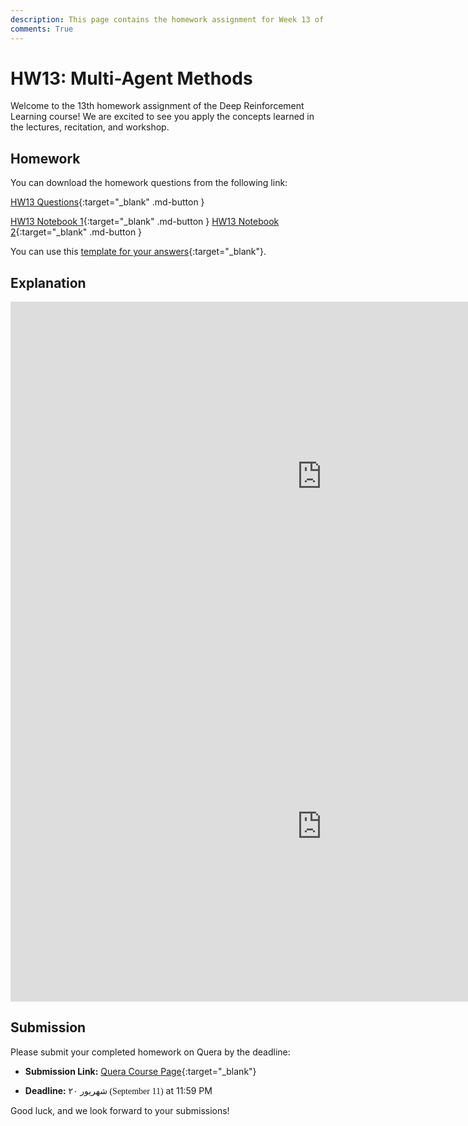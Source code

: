 ```yaml
---
description: This page contains the homework assignment for Week 13 of the Deep Reinforcement Learning course, focusing on Multi-Agent RL Methods.
comments: True
---
```


# HW13: Multi-Agent Methods

Welcome to the 13th homework assignment of the Deep Reinforcement Learning course! We are excited to see you apply the concepts learned in the lectures, recitation, and workshop.

## Homework

You can download the homework questions from the following link:

[HW13 Questions](https://raw.githubusercontent.com/DeepRLCourse/Homework-13-Questions/refs/heads/main/HW13_Questions.pdf){:target="_blank" .md-button }

[HW13 Notebook 1](https://github.com/DeepRLCourse/Homework-13-Questions/tree/main/HW_13_first_part.ipynb){:target="_blank" .md-button }
[HW13 Notebook 2](https://github.com/DeepRLCourse/Homework-13-Questions/tree/main/HW_13_second_part.ipynb){:target="_blank" .md-button }

You can use this [template for your answers](https://github.com/DeepRLCourse/Homework-13-Template){:target="_blank"}.

## Explanation

<iframe width="996" height="560" src="https://www.youtube.com/embed/NUvzaHaO3B4" title="YouTube video player" frameborder="0" allow="accelerometer; autoplay; clipboard-write; encrypted-media; gyroscope; picture-in-picture; web-share" referrerpolicy="strict-origin-when-cross-origin" allowfullscreen></iframe>

<iframe width="996" height="560" src="https://www.youtube.com/embed/w2-p9Rtd_mI" title="YouTube video player" frameborder="0" allow="accelerometer; autoplay; clipboard-write; encrypted-media; gyroscope; picture-in-picture; web-share" referrerpolicy="strict-origin-when-cross-origin" allowfullscreen></iframe>

## Submission

Please submit your completed homework on Quera by the deadline:

- **Submission Link:** [Quera Course Page](https://quera.org/course/add_to_course/course/20598/){:target="_blank"}

- **Deadline:** <span style="direction: rtl;font-family: Vazirmatn;">۲۰ شهریور (September 11)</span> at 11:59 PM

Good luck, and we look forward to your submissions!